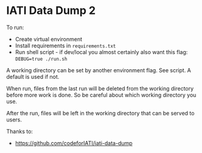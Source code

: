 # IATI Data Dump 2

To run:
* Create virtual environment
* Install requirements in `requirements.txt`
* Run shell script - if dev/local you almost certainly also want this flag: `DEBUG=true ./run.sh`

A working directory can be set by another environment flag. See script. A default is used if not.

When run, files from the last run will be deleted from the working directory before more work is done. 
So be careful about which working directory you use. 

After the run, files will be left in the working directory that can be served to users.

Thanks to: 
  *  https://github.com/codeforIATI/iati-data-dump


